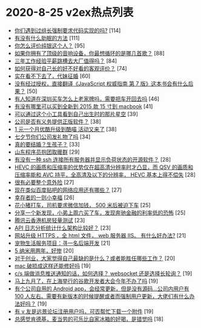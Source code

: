 # 2020-8-25 v2ex热点列表

+ [你们遇到过组长强制要求代码实现的吗?](https://www.v2ex.com/t/701141#reply114) [114]
+ [有没有什么助眠的方法](https://www.v2ex.com/t/701128#reply111) [111]
+ [你怎么评价纯银这个人？](https://www.v2ex.com/t/701241#reply95) [95]
+ [如果你拥有了顶级的音响设备，你最想循环的是哪几首歌？](https://www.v2ex.com/t/701313#reply88) [88]
+ [三年工作经验平薪跳槽去大厂值得吗？](https://www.v2ex.com/t/701131#reply84) [84]
+ [如何获得对自己长的好不好看的客观评价？](https://www.v2ex.com/t/701157#reply74) [74]
+ [实在看不下去了，代妹征婚](https://www.v2ex.com/t/701336#reply60) [60]
+ [没有经过授权，直接翻译《JavaScript 权威指南 第 7 版》这本书会有什么后果？](https://www.v2ex.com/t/701215#reply50) [50]
+ [有人知道在深圳买车怎么上老家牌吗，需要把车开回去吗](https://www.v2ex.com/t/701175#reply46) [46]
+ [有没有哪里可以买到全新到 2015 款 15 寸到 macbook](https://www.v2ex.com/t/701210#reply41) [41]
+ [可以通过这个小工具看到自己出生时的那片星空](https://www.v2ex.com/t/701273#reply39) [39]
+ [公司是否有义务提供正版软件？](https://www.v2ex.com/t/701197#reply38) [38]
+ [1 元一个月优酷升级到酷喵 活动又来了](https://www.v2ex.com/t/701127#reply38) [38]
+ [七夕节你们公司发礼物了吗](https://www.v2ex.com/t/701304#reply34) [34]
+ [真的要结婚？生孩子？](https://www.v2ex.com/t/701360#reply33) [33]
+ [山东程序员抱团取暖群](https://www.v2ex.com/t/701196#reply29) [29]
+ [有没有一种 ssh 连接所有服务器并显示负荷状态的开源软件？](https://www.v2ex.com/t/701134#reply28) [28]
+ [HEVC 的画质和压缩率的优势仅在超高清分辨率时才凸显，而 QSV 的画质和压缩率能和 AVC 持平，全高清及以下的分辨率， HEVC 基本上得不偿失](https://www.v2ex.com/t/701397#reply28) [28]
+ [很有必要整个意外险](https://www.v2ex.com/t/701296#reply27) [27]
+ [现在类似百度贴吧的网络应用还有哪些？](https://www.v2ex.com/t/701159#reply27) [27]
+ [幸存者的一则小幸福](https://www.v2ex.com/t/701160#reply26) [26]
+ [花小猪打车，司机要求微信加钱， 500 米后被迫下车](https://www.v2ex.com/t/701222#reply25) [25]
+ [分享一个新发现，小弟上周六买了车，发现奔驰金融的利率低的恐怖](https://www.v2ex.com/t/701353#reply25) [25]
+ [腾讯云香港机房轻量测试](https://www.v2ex.com/t/701203#reply23) [23]
+ [API 日志分析统计什么架构比较好？](https://www.v2ex.com/t/701168#reply23) [23]
+ [网站升级 HTTPS ，全 html 文件， web 服务器 IIS。 有什么好办法?](https://www.v2ex.com/t/701161#reply21) [21]
+ [宠物生活服务项目：寻一名后端开发](https://www.v2ex.com/t/701183#reply21) [21]
+ [5 纳米用两年，好惨](https://www.v2ex.com/t/701316#reply20) [20]
+ [对于创业，大家觉得自己最缺的是什么？或者能胜任哪些工作？](https://www.v2ex.com/t/701153#reply20) [20]
+ [mac 破损成这样还能修好吗](https://www.v2ex.com/t/701279#reply19) [19]
+ [c/s 端做消息推送通知的话，如何选择？ websocket 还是选择长轮询？](https://www.v2ex.com/t/701293#reply19) [19]
+ [马上九月了，在上海举行的谷歌开发者大会今年不办了吗](https://www.v2ex.com/t/701130#reply19) [19]
+ [有个公司自用的 Android app，会经常更新，但是没有源码...公司内用户有 100 人左右。需要有新版本的时候提醒或者而强制用户更新，大佬们有什么办法好吗？](https://www.v2ex.com/t/701135#reply19) [19]
+ [有 v 友是远景论坛注册用户吗，可否帮忙下载一个附件](https://www.v2ex.com/t/701155#reply19) [19]
+ [总感觉肯德基，麦当劳的可乐比自家冰箱的好喝，是错觉吗](https://www.v2ex.com/t/701381#reply18) [18]
